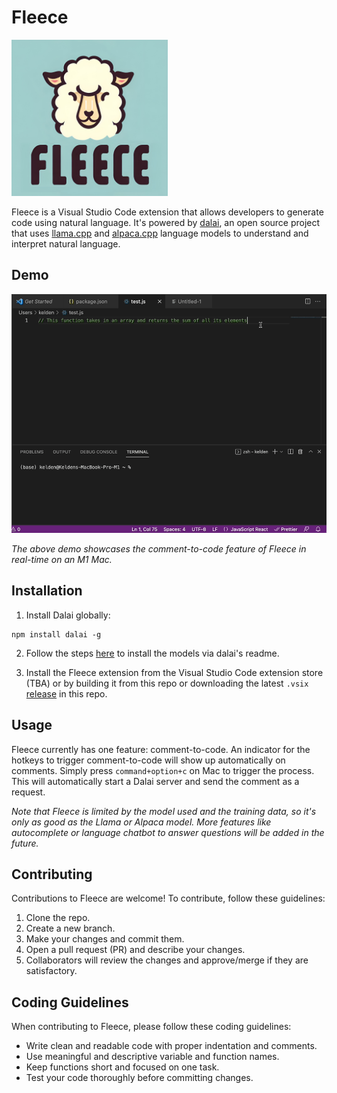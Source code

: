 # Fleece

<img src="./logo.jpg" width="250" alt="Fleece Logo">

Fleece is a Visual Studio Code extension that allows developers to generate code using natural language. It's powered by [dalai](https://github.com/cocktailpeanut/dalai), an open source project that uses [llama.cpp](https://github.com/ggerganov/llama.cpp) and [alpaca.cpp](https://github.com/antimatter15/alpaca.cpp) language models to understand and interpret natural language.

## Demo

![Fleece Demo](./demo.gif)

_The above demo showcases the comment-to-code feature of Fleece in real-time on an M1 Mac._

## Installation

1. Install Dalai globally:

```
npm install dalai -g
```


2. Follow the steps [here](https://github.com/cocktailpeanut/dalai#just-run-this) to install the models via dalai's readme.

3. Install the Fleece extension from the Visual Studio Code extension store (TBA) or by building it from this repo or downloading the latest `.vsix` [release](https://github.com/keldenl/fleece/releases) in this repo.

## Usage

Fleece currently has one feature: comment-to-code. An indicator for the hotkeys to trigger comment-to-code will show up automatically on comments. Simply press `command+option+c` on Mac to trigger the process. This will automatically start a Dalai server and send the comment as a request.

_Note that Fleece is limited by the model used and the training data, so it's only as good as the Llama or Alpaca model. More features like autocomplete or language chatbot to answer questions will be added in the future._

## Contributing

Contributions to Fleece are welcome! To contribute, follow these guidelines:

1. Clone the repo.
2. Create a new branch.
3. Make your changes and commit them.
4. Open a pull request (PR) and describe your changes.
5. Collaborators will review the changes and approve/merge if they are satisfactory.

## Coding Guidelines

When contributing to Fleece, please follow these coding guidelines:

- Write clean and readable code with proper indentation and comments.
- Use meaningful and descriptive variable and function names.
- Keep functions short and focused on one task.
- Test your code thoroughly before committing changes.
